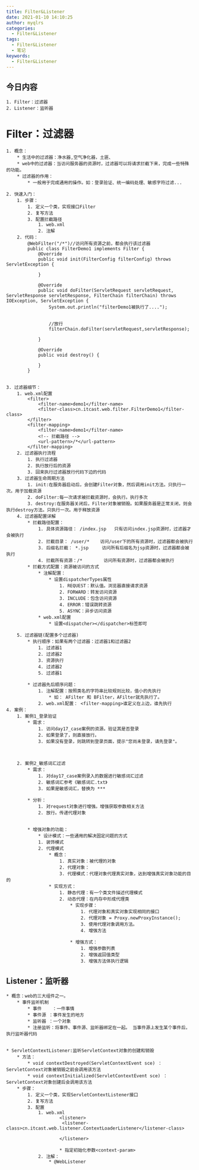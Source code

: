 ```yaml
---
title: Filter&Listener
date: 2021-01-10 14:10:25
author: myqlrs
categories:
  - Filter&Listener
tags:
  - Filter&Listener
  - 笔记
keywords:
  - Filter&Listener
---
```


## 今日内容

    1. Filter：过滤器
    2. Listener：监听器

# Filter：过滤器

    1. 概念：
    	* 生活中的过滤器：净水器,空气净化器，土匪、
    	* web中的过滤器：当访问服务器的资源时，过滤器可以将请求拦截下来，完成一些特殊的功能。
    	* 过滤器的作用：
    		* 一般用于完成通用的操作。如：登录验证、统一编码处理、敏感字符过滤...

    2. 快速入门：
    	1. 步骤：
    		1. 定义一个类，实现接口Filter
    		2. 复写方法
    		3. 配置拦截路径
    			1. web.xml
    			2. 注解
    	2. 代码：
    		@WebFilter("/*")//访问所有资源之前，都会执行该过滤器
    		public class FilterDemo1 implements Filter {
    		    @Override
    		    public void init(FilterConfig filterConfig) throws ServletException {

    		    }

    		    @Override
    		    public void doFilter(ServletRequest servletRequest, ServletResponse servletResponse, FilterChain filterChain) throws IOException, ServletException {
    		        System.out.println("filterDemo1被执行了....");


    		        //放行
    		        filterChain.doFilter(servletRequest,servletResponse);

    		    }

    		    @Override
    		    public void destroy() {

    		    }
    		}


    3. 过滤器细节：
    	1. web.xml配置
    		<filter>
    	        <filter-name>demo1</filter-name>
    	        <filter-class>cn.itcast.web.filter.FilterDemo1</filter-class>
    	    </filter>
    	    <filter-mapping>
    	        <filter-name>demo1</filter-name>
    			<!-- 拦截路径 -->
    	        <url-pattern>/*</url-pattern>
    	    </filter-mapping>
    	2. 过滤器执行流程
    		1. 执行过滤器
    		2. 执行放行后的资源
    		3. 回来执行过滤器放行代码下边的代码
    	3. 过滤器生命周期方法
    		1. init:在服务器启动后，会创建Filter对象，然后调用init方法。只执行一次。用于加载资源
    		2. doFilter:每一次请求被拦截资源时，会执行。执行多次
    		3. destroy:在服务器关闭后，Filter对象被销毁。如果服务器是正常关闭，则会执行destroy方法。只执行一次。用于释放资源
    	4. 过滤器配置详解
    		* 拦截路径配置：
    			1. 具体资源路径： /index.jsp   只有访问index.jsp资源时，过滤器才会被执行
    			2. 拦截目录： /user/*	访问/user下的所有资源时，过滤器都会被执行
    			3. 后缀名拦截： *.jsp		访问所有后缀名为jsp资源时，过滤器都会被执行
    			4. 拦截所有资源：/*		访问所有资源时，过滤器都会被执行
    		* 拦截方式配置：资源被访问的方式
    			* 注解配置：
    				* 设置dispatcherTypes属性
    					1. REQUEST：默认值。浏览器直接请求资源
    					2. FORWARD：转发访问资源
    					3. INCLUDE：包含访问资源
    					4. ERROR：错误跳转资源
    					5. ASYNC：异步访问资源
    			* web.xml配置
    				* 设置<dispatcher></dispatcher>标签即可

    	5. 过滤器链(配置多个过滤器)
    		* 执行顺序：如果有两个过滤器：过滤器1和过滤器2
    			1. 过滤器1
    			2. 过滤器2
    			3. 资源执行
    			4. 过滤器2
    			5. 过滤器1

    		* 过滤器先后顺序问题：
    			1. 注解配置：按照类名的字符串比较规则比较，值小的先执行
    				* 如： AFilter 和 BFilter，AFilter就先执行了。
    			2. web.xml配置： <filter-mapping>谁定义在上边，谁先执行
    4. 案例：
    	1. 案例1_登录验证
    		* 需求：
    			1. 访问day17_case案例的资源。验证其是否登录
    			2. 如果登录了，则直接放行。
    			3. 如果没有登录，则跳转到登录页面，提示"您尚未登录，请先登录"。



    	2. 案例2_敏感词汇过滤
    		* 需求：
    			1. 对day17_case案例录入的数据进行敏感词汇过滤
    			2. 敏感词汇参考《敏感词汇.txt》
    			3. 如果是敏感词汇，替换为 ***

    		* 分析：
    			1. 对request对象进行增强。增强获取参数相关方法
    			2. 放行。传递代理对象


    		* 增强对象的功能：
    			* 设计模式：一些通用的解决固定问题的方式
    			1. 装饰模式
    			2. 代理模式
    				* 概念：
    					1. 真实对象：被代理的对象
    					2. 代理对象：
    					3. 代理模式：代理对象代理真实对象，达到增强真实对象功能的目的
    			 	* 实现方式：
    				 	1. 静态代理：有一个类文件描述代理模式
    				 	2. 动态代理：在内存中形成代理类
    						* 实现步骤：
    							1. 代理对象和真实对象实现相同的接口
    							2. 代理对象 = Proxy.newProxyInstance();
    							3. 使用代理对象调用方法。
    							4. 增强方法

    						* 增强方式：
    							1. 增强参数列表
    							2. 增强返回值类型
    							3. 增强方法体执行逻辑

## Listener：监听器

    * 概念：web的三大组件之一。
    	* 事件监听机制
    		* 事件	：一件事情
    		* 事件源 ：事件发生的地方
    		* 监听器 ：一个对象
    		* 注册监听：将事件、事件源、监听器绑定在一起。 当事件源上发生某个事件后，执行监听器代码


    * ServletContextListener:监听ServletContext对象的创建和销毁
    	* 方法：
    		* void contextDestroyed(ServletContextEvent sce) ：ServletContext对象被销毁之前会调用该方法
    		* void contextInitialized(ServletContextEvent sce) ：ServletContext对象创建后会调用该方法
    	* 步骤：
    		1. 定义一个类，实现ServletContextListener接口
    		2. 复写方法
    		3. 配置
    			1. web.xml
    					<listener>
     					 <listener-class>cn.itcast.web.listener.ContextLoaderListener</listener-class>

   						</listener>

    					* 指定初始化参数<context-param>
    			2. 注解：
    				* @WebListener
